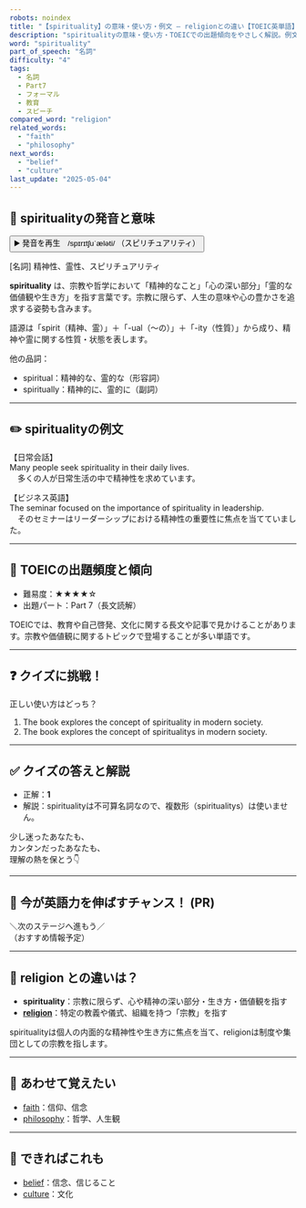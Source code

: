 ```yaml
---
robots: noindex
title: "【spirituality】の意味・使い方・例文 ― religionとの違い【TOEIC英単語】"
description: "spiritualityの意味・使い方・TOEICでの出題傾向をやさしく解説。例文・クイズ付きでreligionとの違いもわかりやすく学べます。"
word: "spirituality"
part_of_speech: "名詞"
difficulty: "4"
tags:
  - 名詞
  - Part7
  - フォーマル
  - 教育
  - スピーチ
compared_word: "religion"
related_words:
  - "faith"
  - "philosophy"
next_words:
  - "belief"
  - "culture"
last_update: "2025-05-04"
---
```


## 🔰 spiritualityの発音と意味

<button class="play-audio" onclick="playTTS('spirituality')">
  <span class="play-audio-main">
    ▶️ 発音を再生　/spɪrɪtʃuˈæləti/
  </span>
  <span class="play-audio-sub">
    （スピリチュアリティ）
  </span>
</button>

[名詞] 精神性、霊性、スピリチュアリティ

**spirituality** は、宗教や哲学において「精神的なこと」「心の深い部分」「霊的な価値観や生き方」を指す言葉です。宗教に限らず、人生の意味や心の豊かさを追求する姿勢も含みます。

語源は「spirit（精神、霊）」＋「-ual（～の）」＋「-ity（性質）」から成り、精神や霊に関する性質・状態を表します。

他の品詞：  
- spiritual：精神的な、霊的な（形容詞）
- spiritually：精神的に、霊的に（副詞）

---

## ✏️ spiritualityの例文

【日常会話】  
Many people seek spirituality in their daily lives.  
　多くの人が日常生活の中で精神性を求めています。

【ビジネス英語】  
The seminar focused on the importance of spirituality in leadership.  
　そのセミナーはリーダーシップにおける精神性の重要性に焦点を当てていました。

---

## 🎯 TOEICの出題頻度と傾向

- 難易度：★★★★☆
- 出題パート：Part 7（長文読解）

TOEICでは、教育や自己啓発、文化に関する長文や記事で見かけることがあります。宗教や価値観に関するトピックで登場することが多い単語です。

---

## ❓ クイズに挑戦！

正しい使い方はどっち？

1. The book explores the concept of spirituality in modern society.  
2. The book explores the concept of spiritualitys in modern society.

---

## ✅ クイズの答えと解説

- 正解：**1**
- 解説：spiritualityは不可算名詞なので、複数形（spiritualitys）は使いません。

少し迷ったあなたも、  
カンタンだったあなたも、  
理解の熱を保とう👇️

---

## 🚀 今が英語力を伸ばすチャンス！ (PR)

<div class="info-center">
＼次のステージへ進もう／<br>  
（おすすめ情報予定）
</div>

---

## 🤔  religion との違いは？

- **spirituality**：宗教に限らず、心や精神の深い部分・生き方・価値観を指す
- **[religion](/religion)**：特定の教義や儀式、組織を持つ「宗教」を指す

spiritualityは個人の内面的な精神性や生き方に焦点を当て、religionは制度や集団としての宗教を指します。

---

## 🧩 あわせて覚えたい

- [faith](/faith)：信仰、信念
- [philosophy](/philosophy)：哲学、人生観

---

## 📖 できればこれも

- [belief](/belief)：信念、信じること
- [culture](/culture)：文化

<!-- cvid: aid46_bid07 -->
